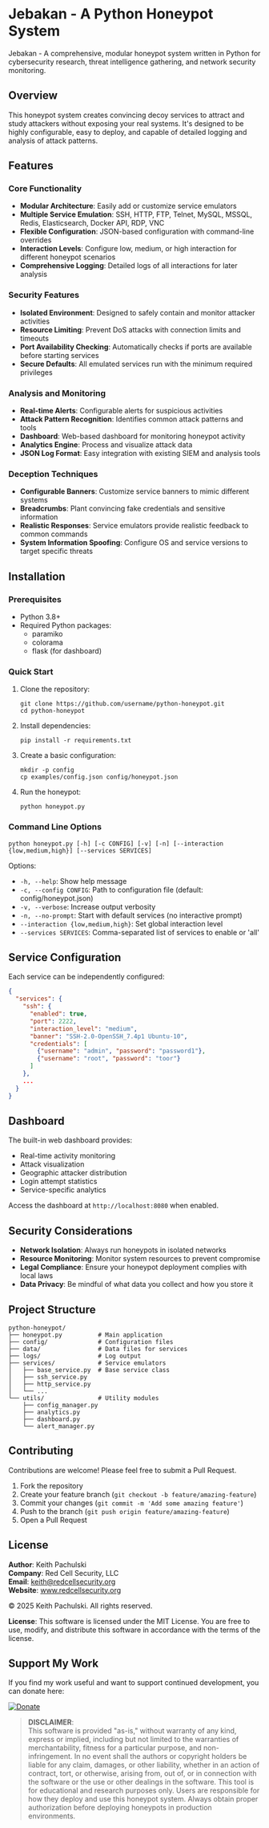 # Jebakan -  A Python Honeypot System

Jebakan - A comprehensive, modular honeypot system written in Python for cybersecurity research, threat intelligence gathering, and network security monitoring.

## Overview

This honeypot system creates convincing decoy services to attract and study attackers without exposing your real systems. It's designed to be highly configurable, easy to deploy, and capable of detailed logging and analysis of attack patterns.

## Features

### Core Functionality
- **Modular Architecture**: Easily add or customize service emulators
- **Multiple Service Emulation**: SSH, HTTP, FTP, Telnet, MySQL, MSSQL, Redis, Elasticsearch, Docker API, RDP, VNC
- **Flexible Configuration**: JSON-based configuration with command-line overrides
- **Interaction Levels**: Configure low, medium, or high interaction for different honeypot scenarios
- **Comprehensive Logging**: Detailed logs of all interactions for later analysis

### Security Features
- **Isolated Environment**: Designed to safely contain and monitor attacker activities
- **Resource Limiting**: Prevent DoS attacks with connection limits and timeouts
- **Port Availability Checking**: Automatically checks if ports are available before starting services
- **Secure Defaults**: All emulated services run with the minimum required privileges

### Analysis and Monitoring
- **Real-time Alerts**: Configurable alerts for suspicious activities
- **Attack Pattern Recognition**: Identifies common attack patterns and tools
- **Dashboard**: Web-based dashboard for monitoring honeypot activity
- **Analytics Engine**: Process and visualize attack data
- **JSON Log Format**: Easy integration with existing SIEM and analysis tools

### Deception Techniques
- **Configurable Banners**: Customize service banners to mimic different systems
- **Breadcrumbs**: Plant convincing fake credentials and sensitive information
- **Realistic Responses**: Service emulators provide realistic feedback to common commands
- **System Information Spoofing**: Configure OS and service versions to target specific threats

## Installation

### Prerequisites
- Python 3.8+
- Required Python packages:
  - paramiko
  - colorama
  - flask (for dashboard)

### Quick Start

1. Clone the repository:
   ```
   git clone https://github.com/username/python-honeypot.git
   cd python-honeypot
   ```

2. Install dependencies:
   ```
   pip install -r requirements.txt
   ```

3. Create a basic configuration:
   ```
   mkdir -p config
   cp examples/config.json config/honeypot.json
   ```

4. Run the honeypot:
   ```
   python honeypot.py
   ```

### Command Line Options

```
python honeypot.py [-h] [-c CONFIG] [-v] [-n] [--interaction {low,medium,high}] [--services SERVICES]
```

Options:
- `-h, --help`: Show help message
- `-c, --config CONFIG`: Path to configuration file (default: config/honeypot.json)
- `-v, --verbose`: Increase output verbosity
- `-n, --no-prompt`: Start with default services (no interactive prompt)
- `--interaction {low,medium,high}`: Set global interaction level
- `--services SERVICES`: Comma-separated list of services to enable or 'all'

## Service Configuration

Each service can be independently configured:

```json
{
  "services": {
    "ssh": {
      "enabled": true,
      "port": 2222,
      "interaction_level": "medium",
      "banner": "SSH-2.0-OpenSSH_7.4p1 Ubuntu-10",
      "credentials": [
        {"username": "admin", "password": "password1"},
        {"username": "root", "password": "toor"}
      ]
    },
    ...
  }
}
```

## Dashboard

The built-in web dashboard provides:
- Real-time activity monitoring
- Attack visualization
- Geographic attacker distribution
- Login attempt statistics
- Service-specific analytics

Access the dashboard at `http://localhost:8080` when enabled.

## Security Considerations

- **Network Isolation**: Always run honeypots in isolated networks
- **Resource Monitoring**: Monitor system resources to prevent compromise
- **Legal Compliance**: Ensure your honeypot deployment complies with local laws
- **Data Privacy**: Be mindful of what data you collect and how you store it

## Project Structure

```
python-honeypot/
├── honeypot.py          # Main application
├── config/              # Configuration files
├── data/                # Data files for services
├── logs/                # Log output
├── services/            # Service emulators
│   ├── base_service.py  # Base service class
│   ├── ssh_service.py
│   ├── http_service.py
│   └── ...
└── utils/               # Utility modules
    ├── config_manager.py
    ├── analytics.py
    ├── dashboard.py
    └── alert_manager.py
```

## Contributing

Contributions are welcome! Please feel free to submit a Pull Request.

1. Fork the repository
2. Create your feature branch (`git checkout -b feature/amazing-feature`)
3. Commit your changes (`git commit -m 'Add some amazing feature'`)
4. Push to the branch (`git push origin feature/amazing-feature`)
5. Open a Pull Request

## License

**Author**: Keith Pachulski  
**Company**: Red Cell Security, LLC  
**Email**: keith@redcellsecurity.org  
**Website**: www.redcellsecurity.org  

© 2025 Keith Pachulski. All rights reserved.

**License**: This software is licensed under the MIT License. You are free to use, modify, and distribute this software in accordance with the terms of the license.

## Support My Work

If you find my work useful and want to support continued development, you can donate here:

[![Donate](https://img.shields.io/badge/Donate-PayPal-blue.svg)](https://paypal.me/sec0ps)

> **DISCLAIMER**:  
> This software is provided "as-is," without warranty of any kind, express or implied, including but not limited to the warranties of merchantability, fitness for a particular purpose, and non-infringement. In no event shall the authors or copyright holders
> be liable for any claim, damages, or other liability, whether in an action of contract, tort, or otherwise, arising from, out of, or in connection with the software or the use or other dealings in the software.
> This tool is for educational and research purposes only. Users are responsible for how they deploy and use this honeypot system. Always obtain proper authorization before deploying honeypots in production environments.
